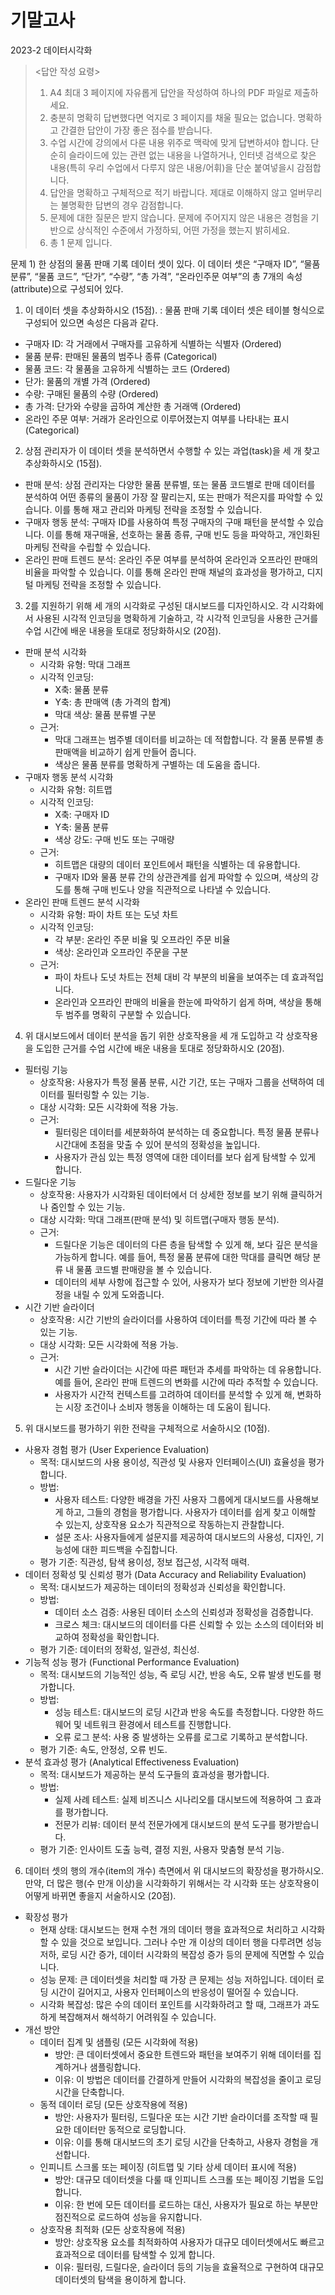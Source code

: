 # 기말고사

2023-2 데이터시각화

> <답안 작성 요령>
>
> 1. A4 최대 3 페이지에 자유롭게 답안을 작성하여 하나의 PDF 파일로 제출하세요.
> 2. 충분히 명확히 답변했다면 억지로 3 페이지를 채울 필요는 없습니다. 명확하고 간결한 답안이 가장 좋은 점수를 받습니다.
> 3. 수업 시간에 강의에서 다룬 내용 위주로 맥락에 맞게 답변하셔야 합니다. 단순히 슬라이드에 있는 관련 없는 내용을 나열하거나, 인터넷 검색으로 찾은 내용(특히 우리 수업에서 다루지 않은 내용/어휘)을 단순 붙여넣을시 감점합니다.
> 4. 답안을 명확하고 구체적으로 적기 바랍니다. 제대로 이해하지 않고 얼버무리는 불명확한 답변의 경우 감점합니다.
> 5. 문제에 대한 질문은 받지 않습니다. 문제에 주어지지 않은 내용은 경험을 기반으로 상식적인 수준에서 가정하되, 어떤 가정을 했는지 밝히세요.
> 6. 총 1 문제 입니다.

문제 1) 한 상점의 물품 판매 기록 데이터 셋이 있다. 이 데이터 셋은 “구매자 ID”, “물품 분류”, “물품 코드”, “단가”, “수량”, “총 가격”, “온라인주문 여부”의 총 7개의 속성(attribute)으로 구성되어 있다.

1. 이 데이터 셋을 추상화하시오 (15점).
: 물품 판매 기록 데이터 셋은 테이블 형식으로 구성되어 있으면 속성은 다음과 같다.
- 구매자 ID: 각 거래에서 구매자를 고유하게 식별하는 식별자 (Ordered)
- 물품 분류: 판매된 물품의 범주나 종류 (Categorical)
- 물품 코드: 각 물품을 고유하게 식별하는 코드 (Ordered)
- 단가: 물품의 개별 가격 (Ordered)
- 수량: 구매된 물품의 수량 (Ordered)
- 총 가격: 단가와 수량을 곱하여 계산한 총 거래액 (Ordered)
- 온라인 주문 여부: 거래가 온라인으로 이루어졌는지 여부를 나타내는 표시 (Categorical)

2. 상점 관리자가 이 데이터 셋을 분석하면서 수행할 수 있는 과업(task)을 세 개 찾고 추상화하시오 (15점).
- 판매 분석: 상점 관리자는 다양한 물품 분류별, 또는 물품 코드별로 판매 데이터를 분석하여 어떤 종류의 물품이 가장 잘 팔리는지, 또는 판매가 적은지를 파악할 수 있습니다. 이를 통해 재고 관리와 마케팅 전략을 조정할 수 있습니다.
- 구매자 행동 분석: 구매자 ID를 사용하여 특정 구매자의 구매 패턴을 분석할 수 있습니다. 이를 통해 재구매율, 선호하는 물품 종류, 구매 빈도 등을 파악하고, 개인화된 마케팅 전략을 수립할 수 있습니다.
- 온라인 판매 트렌드 분석: 온라인 주문 여부를 분석하여 온라인과 오프라인 판매의 비율을 파악할 수 있습니다. 이를 통해 온라인 판매 채널의 효과성을 평가하고, 디지털 마케팅 전략을 조정할 수 있습니다.

3. 2를 지원하기 위해 세 개의 시각화로 구성된 대시보드를 디자인하시오. 각 시각화에서 사용된 시각적 인코딩을 명확하게 기술하고, 각 시각적 인코딩을 사용한 근거를 수업 시간에 배운 내용을 토대로 정당화하시오 (20점).

- 판매 분석 시각화
  - 시각화 유형: 막대 그래프
  - 시각적 인코딩:
    - X축: 물품 분류
    - Y축: 총 판매액 (총 가격의 합계)
    - 막대 색상: 물품 분류별 구분
  - 근거:
    - 막대 그래프는 범주별 데이터를 비교하는 데 적합합니다. 각 물품 분류별 총 판매액을 비교하기 쉽게 만들어 줍니다.
    - 색상은 물품 분류를 명확하게 구별하는 데 도움을 줍니다.
- 구매자 행동 분석 시각화
  - 시각화 유형: 히트맵
  - 시각적 인코딩:
    - X축: 구매자 ID
    - Y축: 물품 분류
    - 색상 강도: 구매 빈도 또는 구매량
  - 근거:
    - 히트맵은 대량의 데이터 포인트에서 패턴을 식별하는 데 유용합니다.
    - 구매자 ID와 물품 분류 간의 상관관계를 쉽게 파악할 수 있으며, 색상의 강도를 통해 구매 빈도나 양을 직관적으로 나타낼 수 있습니다.
- 온라인 판매 트렌드 분석 시각화
  - 시각화 유형: 파이 차트 또는 도넛 차트
  - 시각적 인코딩:
    - 각 부분: 온라인 주문 비율 및 오프라인 주문 비율
    - 색상: 온라인과 오프라인 주문을 구분
  - 근거:
    - 파이 차트나 도넛 차트는 전체 대비 각 부분의 비율을 보여주는 데 효과적입니다.
    - 온라인과 오프라인 판매의 비율을 한눈에 파악하기 쉽게 하며, 색상을 통해 두 범주를 명확히 구분할 수 있습니다.

4. 위 대시보드에서 데이터 분석을 돕기 위한 상호작용을 세 개 도입하고 각 상호작용을 도입한 근거를 수업 시간에 배운 내용을 토대로 정당화하시오 (20점).

- 필터링 기능
  - 상호작용: 사용자가 특정 물품 분류, 시간 기간, 또는 구매자 그룹을 선택하여 데이터를 필터링할 수 있는 기능.
  - 대상 시각화: 모든 시각화에 적용 가능.
  - 근거:
    - 필터링은 데이터를 세분화하여 분석하는 데 중요합니다. 특정 물품 분류나 시간대에 초점을 맞출 수 있어 분석의 정확성을 높입니다.
    - 사용자가 관심 있는 특정 영역에 대한 데이터를 보다 쉽게 탐색할 수 있게 합니다.
- 드릴다운 기능
  - 상호작용: 사용자가 시각화된 데이터에서 더 상세한 정보를 보기 위해 클릭하거나 줌인할 수 있는 기능.
  - 대상 시각화: 막대 그래프(판매 분석) 및 히트맵(구매자 행동 분석).
  - 근거:
    - 드릴다운 기능은 데이터의 다른 층을 탐색할 수 있게 해, 보다 깊은 분석을 가능하게 합니다. 예를 들어, 특정 물품 분류에 대한 막대를 클릭면 해당 분류 내 물품 코드별 판매량을 볼 수 있습니다.
    - 데이터의 세부 사항에 접근할 수 있어, 사용자가 보다 정보에 기반한 의사결정을 내릴 수 있게 도와줍니다.
- 시간 기반 슬라이더
  - 상호작용: 시간 기반의 슬라이더를 사용하여 데이터를 특정 기간에 따라 볼 수 있는 기능.
  - 대상 시각화: 모든 시각화에 적용 가능.
  - 근거:
    - 시간 기반 슬라이더는 시간에 따른 패턴과 추세를 파악하는 데 유용합니다. 예를 들어, 온라인 판매 트렌드의 변화를 시간에 따라 추적할 수 있습니다.
    - 사용자가 시간적 컨텍스트를 고려하여 데이터를 분석할 수 있게 해, 변화하는 시장 조건이나 소비자 행동을 이해하는 데 도움이 됩니다.

5. 위 대시보드를 평가하기 위한 전략을 구체적으로 서술하시오 (10점).

- 사용자 경험 평가 (User Experience Evaluation)
  - 목적: 대시보드의 사용 용이성, 직관성 및 사용자 인터페이스(UI) 효율성을 평가합니다.
  - 방법:
    - 사용자 테스트: 다양한 배경을 가진 사용자 그룹에게 대시보드를 사용해보게 하고, 그들의 경험을 평가합니다. 사용자가 데이터를 쉽게 찾고 이해할 수 있는지, 상호작용 요소가 직관적으로 작동하는지 관찰합니다.
    - 설문 조사: 사용자들에게 설문지를 제공하여 대시보드의 사용성, 디자인, 기능성에 대한 피드백을 수집합니다.
  - 평가 기준: 직관성, 탐색 용이성, 정보 접근성, 시각적 매력.
- 데이터 정확성 및 신뢰성 평가 (Data Accuracy and Reliability Evaluation)
  - 목적: 대시보드가 제공하는 데이터의 정확성과 신뢰성을 확인합니다.
  - 방법:
    - 데이터 소스 검증: 사용된 데이터 소스의 신뢰성과 정확성을 검증합니다.
    - 크로스 체크: 대시보드의 데이터를 다른 신뢰할 수 있는 소스의 데이터와 비교하여 정확성을 확인합니다.
  - 평가 기준: 데이터의 정확성, 일관성, 최신성.
- 기능적 성능 평가 (Functional Performance Evaluation)
  - 목적: 대시보드의 기능적인 성능, 즉 로딩 시간, 반응 속도, 오류 발생 빈도를 평가합니다.
  - 방법:
    - 성능 테스트: 대시보드의 로딩 시간과 반응 속도를 측정합니다. 다양한 하드웨어 및 네트워크 환경에서 테스트를 진행합니다.
    - 오류 로그 분석: 사용 중 발생하는 오류를 로그로 기록하고 분석합니다.
  - 평가 기준: 속도, 안정성, 오류 빈도.
- 분석 효과성 평가 (Analytical Effectiveness Evaluation)
  - 목적: 대시보드가 제공하는 분석 도구들의 효과성을 평가합니다.
  - 방법:
    - 실제 사례 테스트: 실제 비즈니스 시나리오를 대시보드에 적용하여 그 효과를 평가합니다.
    - 전문가 리뷰: 데이터 분석 전문가에게 대시보드의 분석 도구를 평가받습니다.
  - 평가 기준: 인사이트 도출 능력, 결정 지원, 사용자 맞춤형 분석 기능.

6. 데이터 셋의 행의 개수(item의 개수) 측면에서 위 대시보드의 확장성을 평가하시오. 만약, 더 많은 행(수 만개 이상)을 시각화하기 위해서는 각 시각화 또는 상호작용이 어떻게 바뀌면 좋을지 서술하시오 (20점).

- 확장성 평가
  - 현재 상태: 대시보드는 현재 수천 개의 데이터 행을 효과적으로 처리하고 시각화할 수 있을 것으로 보입니다. 그러나 수만 개 이상의 데이터 행을 다루려면 성능 저하, 로딩 시간 증가, 데이터 시각화의 복잡성 증가 등의 문제에 직면할 수 있습니다.
  - 성능 문제: 큰 데이터셋을 처리할 때 가장 큰 문제는 성능 저하입니다. 데이터 로딩 시간이 길어지고, 사용자 인터페이스의 반응성이 떨어질 수 있습니다.
  - 시각화 복잡성: 많은 수의 데이터 포인트를 시각화하려고 할 때, 그래프가 과도하게 복잡해져서 해석하기 어려워질 수 있습니다.
- 개선 방안
  - 데이터 집계 및 샘플링 (모든 시각화에 적용)
    - 방안: 큰 데이터셋에서 중요한 트렌드와 패턴을 보여주기 위해 데이터를 집계하거나 샘플링합니다.
    - 이유: 이 방법은 데이터를 간결하게 만들어 시각화의 복잡성을 줄이고 로딩 시간을 단축합니다.
  - 동적 데이터 로딩 (모든 상호작용에 적용)
    - 방안: 사용자가 필터링, 드릴다운 또는 시간 기반 슬라이더를 조작할 때 필요한 데이터만 동적으로 로딩합니다.
    - 이유: 이를 통해 대시보드의 초기 로딩 시간을 단축하고, 사용자 경험을 개선합니다.
  - 인피니트 스크롤 또는 페이징 (히트맵 및 기타 상세 데이터 표시에 적용)
    - 방안: 대규모 데이터셋을 다룰 때 인피니트 스크롤 또는 페이징 기법을 도입합니다.
    - 이유: 한 번에 모든 데이터를 로드하는 대신, 사용자가 필요로 하는 부분만 점진적으로 로드하여 성능을 유지합니다.
  - 상호작용 최적화 (모든 상호작용에 적용)
    - 방안: 상호작용 요소를 최적화하여 사용자가 대규모 데이터셋에서도 빠르고 효과적으로 데이터를 탐색할 수 있게 합니다.
    - 이유: 필터링, 드릴다운, 슬라이더 등의 기능을 효율적으로 구현하여 대규모 데이터셋의 탐색을 용이하게 합니다.
